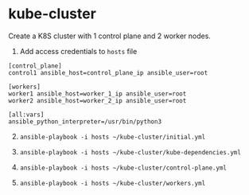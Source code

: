# kube-cluster

Create a K8S cluster with 1 control plane and 2 worker nodes.

1. Add access credentials to `hosts` file
 ```
[control_plane]
control1 ansible_host=control_plane_ip ansible_user=root 

[workers]
worker1 ansible_host=worker_1_ip ansible_user=root
worker2 ansible_host=worker_2_ip ansible_user=root

[all:vars]
ansible_python_interpreter=/usr/bin/python3

 ```
 2. `ansible-playbook -i hosts ~/kube-cluster/initial.yml`

 3. `ansible-playbook -i hosts ~/kube-cluster/kube-dependencies.yml`

 4. `ansible-playbook -i hosts ~/kube-cluster/control-plane.yml`

 5. `ansible-playbook -i hosts ~/kube-cluster/workers.yml`
